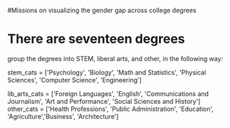 #Missions on visualizing the gender gap across college degrees
# There are seventeen degrees
group the degrees into STEM, liberal arts, and other, in the following way:

stem_cats = ['Psychology', 'Biology', 'Math and Statistics', 'Physical Sciences', 'Computer Science', 'Engineering']

lib_arts_cats = ['Foreign Languages', 'English', 'Communications and Journalism', 'Art and Performance', 'Social Sciences and History']
other_cats = ['Health Professions', 'Public Administration', 'Education', 'Agriculture','Business', 'Architecture']
